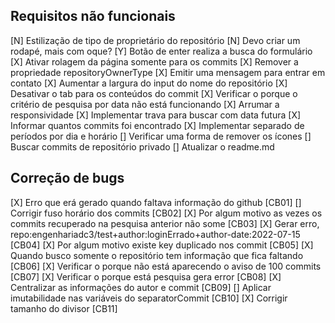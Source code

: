 ## Requisitos não funcionais
[N] Estilização de tipo de proprietário do repositório
[N] Devo criar um rodapé, mais com oque?
[Y] Botão de enter realiza a busca do formulário
[X] Ativar rolagem da página somente para os commits
[X] Remover a propriedade repositoryOwnerType
[X] Emitir uma mensagem para entrar em contato
[X] Aumentar a largura do input do nome do repositório
[X] Desativar o tab para os conteúdos do commit
[X] Verificar o porque o critério de pesquisa por data não está funcionando
[X] Arrumar a responsividade
[X] Implementar trava para buscar com data futura
[X] Informar quantos commits foi encontrado
[X] Implementar separado de períodos por dia e horário
[] Verificar uma forma de remover os ícones
[] Buscar commits de repositório privado
[] Atualizar o readme.md

## Correção de bugs
[X] Erro que erá gerado quando faltava informação do github [CB01]
[] Corrigir fuso horário dos commits [CB02]
[X] Por algum motivo as vezes os commits recuperado na pesquisa anterior não some [CB03]
[X] Gerar erro, repo:engenhariadc3/test+author:loginErrado+author-date:2022-07-15 [CB04]
[X] Por algum motivo existe key duplicado nos commit [CB05]
[X] Quando busco somente o repositório tem informação que fica faltando [CB06]
[X] Verificar o porque não está aparecendo o aviso de 100 commits [CB07]
[X] Verificar o porque está pesquisa gera error [CB08]
[X] Centralizar as informações do autor e commit [CB09]
[] Aplicar imutabilidade nas variáveis do separatorCommit [CB10]
[X] Corrigir tamanho do divisor [CB11]

